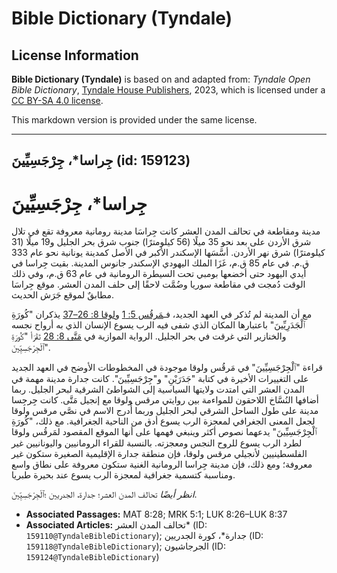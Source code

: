# Bible Dictionary (Tyndale)

## License Information

**Bible Dictionary (Tyndale)** is based on and adapted from: _Tyndale Open Bible Dictionary_, [Tyndale House Publishers](https://tyndaleopenresources.com/), 2023, which is licensed under a [CC BY-SA 4.0 license](https://creativecommons.org/licenses/by-sa/4.0/legalcode.en).

This markdown version is provided under the same license.



--------------------------------

## جِراسا*، جِرْجَسِيِّينَ (id: 159123)

جِراسا\*، جِرْجَسِيِّينَ
========================

مدينة ومقاطعة في تحالف المدن العشر كانت جِراسَا مدينة رومانية معروفة تقع في تلال شرق الأردن على بعد نحو 35 ميلًا (56 كيلومترًا) جنوب شرق بحر الجليل و19 ميلًا (31 كيلومترًا) شرق نهر الأردن. أسَّسَها الإسكندر الأكبر في الأصل كمدينة يونانية نحو عام 333 ق.م. في عام 85 ق.م، غَزَا الملك اليهودي الإسكندر جانوس المدينة. بقيت جِراسا في أيدي اليهود حتى أخضعها بومبي تحت السيطرة الرومانية في عام 63 ق.م، وفي ذلك الوقت دُمجت في مقاطعة سوريا وضُمَّت لاحقًا إلى حلف المدن العشر. موقع جِراسَا مطابقٌ لموقع جَرَش الحديث.

مع أن المدينة لم تُذكر في العهد الجديد، فـ[مَرقُس 5: 1](https://ref.ly/Mark5:1) و[لوقا 8: 26–37](https://ref.ly/Luke8:26-Luke8:37) يذكران "كُورَةِ ٱلْجَدَرِيِّينَ" باعتبارها المكان الذي شفى فيه الرب يسوع الإنسان الذي به أرواح نجسه والخنازير التي غرقت في بحر الجليل. الرواية الموازية في [مَتَّى 8: 28](https://ref.ly/Matt8:28) تَقْرَأ "كُورَةِ ٱلْجِرْجَسِيِّينَ".

قراءة "ٱلْجِرْجَسِيِّينَ" في مَرقُس ولوقا موجودة في المخطوطات الأوضح في العهد الجديد على التغييرات الأخيرة في كتابة "جَدَرَيْنِ" و"جِرْجَسِيِّينَ". كانت جدارة مدينة مهمة في المدن العشر التي امتدت ولايتها السياسية إلى الشواطئ الشرقية لبحر الجليل. ربما أضافها النُسَّاخ اللاحقون للمواءمة بين روايتي مرقس ولوقا مع إنجيل مَتَّى. كانت جِرجِسا مدينة على طول الساحل الشرقي لبحر الجليل وربما أُدرج الاسم في نصَّي مرقس ولوقا لجعل المعنى الجغرافي لمعجزة الرب يسوع أدق من الناحية الجغرافية. مع ذلك، "كُورَةِ ٱلْجِرْجَسِيِّينَ" يدعهما نصوص أكثر وينبغي فهمها على أنها الموقع المقصود لمَرقُس ولوقا لطرد الرب يسوع للروح النجس ومعجزته. بالنسبة للقراء الرومانيين واليونانيين غير الفلسطينيين لأنجيلي مرقس ولوقا، فإن منطقة جدارة الإقليمية الصغيرة ستكون غير معروفة؛ ومع ذلك، فإن مدينة جِراسا الرومانية الغنية ستكون معروفة على نطاق واسع ومناسبة كتسمية جغرافية لمعجزة الرب يسوع عند بحيرة طبريا.

*انظر أيضًا* تحالف المدن العشر؛ جدارة، الجدريين ؛ٱلْجِرْجَسِيِّينَ.

* **Associated Passages:** MAT 8:28; MRK 5:1; LUK 8:26–LUK 8:37
* **Associated Articles:** تحالف المدن العشر* (ID: `159110@TyndaleBibleDictionary`); جدارة*، كورة الجدريين (ID: `159118@TyndaleBibleDictionary`); الجرجاشيون (ID: `159124@TyndaleBibleDictionary`)

